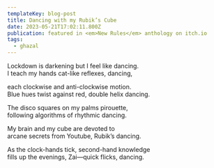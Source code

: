 ```yaml
---
templateKey: blog-post
title: Dancing with my Rubik’s Cube
date: 2023-05-21T17:02:11.800Z
publication: featured in <em>New Rules</em> anthology on itch.io
tags:
  - ghazal
---
```

Lockdown is darkening but I feel like dancing.\
I teach my hands cat-like reflexes, dancing,

each clockwise and anti-clockwise motion.\
Blue hues twist against red, double helix dancing.

The disco squares on my palms pirouette,\
following algorithms of rhythmic dancing.

My brain and my cube are devoted to \
arcane secrets from Youtube, Rubik’s dancing.

As the clock-hands tick, second-hand knowledge\
fills up the evenings, Zai—quick flicks, dancing.
